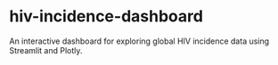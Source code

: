 # hiv-incidence-dashboard
An interactive dashboard for exploring global HIV incidence data using Streamlit and Plotly.
